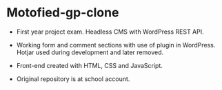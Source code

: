 # Motofied-gp-clone

 - First year project exam. Headless CMS with WordPress REST API.  
 
 - Working form and comment sections with use of plugin in WordPress. Hotjar used during development and later removed. 
 
 - Front-end created with HTML, CSS and JavaScript.
 
 - Original repository is at school account. 
